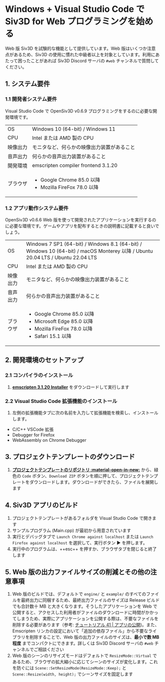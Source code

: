 # Windows + Visual Studio Code で Siv3D for Web プログラミングを始める

Web 版 Siv3D を試験的な機能として提供しています。Web 版はいくつか注意点があるため、Siv3D の使用に慣れた中級者以上を対象としています。利用にあたって困ったことがあれば Siv3D Discord サーバの `#web` チャンネルで質問してください。

## 1. システム要件

### 1.1 開発者システム要件

Visual Studio Code で OpenSiv3D v0.6.9 プログラミングをするのに必要な開発環境です。

|  |  |
|--|--|
| OS | Windows 10 (64-bit) / Windows 11 |
| CPU | Intel または AMD 製の CPU |
| 映像出力 | モニタなど、何らかの映像出力装置があること |
| 音声出力 | 何らかの音声出力装置があること |
| 開発環境 | emscripten compiler frontend 3.1.20 |
| ブラウザ | <ul><li>Google Chrome 85.0 以降</li><li>Mozilla FireFox 78.0 以降</li></ul> |

### 1.2 アプリ動作システム要件

OpenSiv3D v0.6.6 Web 版を使って開発されたアプリケーションを実行するのに必要な環境です。ゲームやアプリを配布するときの説明書に記載すると良いでしょう。

|  |  |
|--|--|
| OS | Windows 7 SP1 (64-bit) / Windows 8.1 (64-bit) / Windows 10 (64-bit) / macOS Monterey 以降 / Ubuntu 20.04 LTS / Ubuntu 22.04 LTS |
| CPU | Intel または AMD 製の CPU |
| 映像出力 | モニタなど、何らかの映像出力装置があること |
| 音声出力 | 何らかの音声出力装置があること |
| ブラウザ | <ul><li>Google Chrome 85.0 以降</li><li>Microsoft Edge 85.0 以降</li><li>Mozilla FireFox 78.0 以降</li><li>Safari 15.1 以降</li></ul> |

## 2. 開発環境のセットアップ

### 2.1 コンパイラのインストール

1. **[emscripten 3.1.20 Installer](//github.com/nokotan/EmscriptenInstaller/releases/download/v0.1.2/EmscriptenOffline.exe)** をダウンロードして実行します

### 2.2 Visual Studio Code 拡張機能のインストール

1. 左側の拡張機能タブに次の名前を入力して拡張機能を検索し、インストールします。

  - C/C++ VSCode 拡張
  - Debugger for Firefox
  - WebAssembly on Chrome Debugger

## 3. プロジェクトテンプレートのダウンロード

1. **[プロジェクトテンプレートのリポジトリ :material-open-in-new:](https://github.com/nokotan/OpenSiv3DForWeb-VSCode)** から、緑色の `Code` ボタン、`Download ZIP` ボタンを順に押して、プロジェクトテンプレートをダウンロードします。ダウンロードができたら、ファイルを展開します

## 4. Siv3D アプリのビルド

1. プロジェクトテンプレートがあるフォルダを Visual Studio Code で開きます
1. サンプルプログラム (Main.cpp) が最初から用意されています
1. 実行とデバッグタブで `Launch Chrome against localhost` または `Launch Firefox against localhost` を選択して、実行ボタン ▶️ を押します。
1. 実行中のプログラムは、++esc++ を押すか、ブラウザタブを閉じると終了します

## 5. Web 版の出力ファイルサイズの削減とその他の注意事項

1. Web 版のビルドでは、デフォルトで `engine/` と `example/` のすべてのファイルを最終出力に同梱するため、最終出力ファイルのサイズは Release ビルドでも合計数十 MB と大きくなります。そうしたアプリケーションを Web で公開すると、アクセスした利用者がファイルのダウンロードに時間がかかってしまうため、実際にアプリケーションを公開する際は、不要なファイルを削除する必要があります（参考: [チュートリアル 41 | アプリの公開](https://zenn.dev/reputeless/books/siv3d-documentation/viewer/tutorial-release#41.9-%E5%90%8C%E6%A2%B1%E3%81%99%E3%82%8B%E5%BF%85%E8%A6%81%E3%81%8C%E7%84%A1%E3%81%84%E3%83%95%E3%82%A1%E3%82%A4%E3%83%AB))。また、Emscripten リンカの設定において「追加の依存ファイル」から不要なライブラリを削除することで、Web 版の出力ファイルのサイズは、**最小で数 MB 程度** までコンパクトにできます。詳しくは Siv3D Discord サーバの `#web` チャンネルでご相談ください
1. Web 版のシーンのリサイズモードはデフォルトで `ResizeMode::Virtual` であるため、ブラウザの拡大縮小に応じてシーンのサイズが変化します。これを防ぐには `Scene::SetResizeMode(ResizeMode::Keep);` と `Scene::Resize(width, height);` でシーンサイズを固定します
